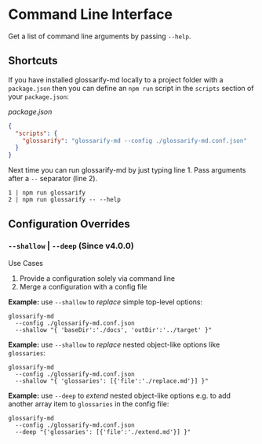 # Command Line Interface

Get a list of command line arguments by passing `--help`.

## Shortcuts

If you have installed glossarify-md locally to a project folder with a `package.json` then you can define an `npm run` script in the `scripts` section of your `package.json`:

*package.json*
~~~json
{
  "scripts": {
    "glossarify": "glossarify-md --config ./glossarify-md.conf.json"
  }
}
~~~

Next time you can run glossarify-md by just typing line 1. Pass arguments after a ` -- ` separator (line 2).

```
1 | npm run glossarify
2 | npm run glossarify -- --help
```

## Configuration Overrides

### `--shallow` | `--deep` (Since v4.0.0)

Use Cases

1. Provide a configuration solely via command line
2. Merge a configuration with a config file


**Example:** use `--shallow` to *replace* simple top-level options:
~~~
glossarify-md
  --config ./glossarify-md.conf.json
  --shallow "{ 'baseDir':'./docs', 'outDir':'../target' }"
~~~

**Example:** use `--shallow` to *replace* nested object-like options like `glossaries`:

~~~
glossarify-md
  --config ./glossarify-md.conf.json
  --shallow "{ 'glossaries': [{'file':'./replace.md'}] }"
~~~

**Example:** use `--deep` to *extend* nested object-like options e.g. to add another array item to `glossaries` in the config file:

~~~
glossarify-md
  --config ./glossarify-md.conf.json
  --deep "{'glossaries': [{'file':'./extend.md'}] }"
~~~
